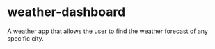 # weather-dashboard
A weather app that allows the user to find the weather forecast of any specific city.
